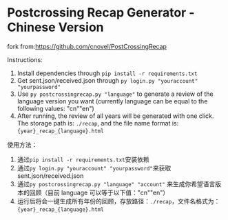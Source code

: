 # Postcrossing Recap Generator - Chinese Version

fork from:https://github.com/cnovel/PostCrossingRecap

Instructions:

1. Install dependencies through `pip install -r requirements.txt`
2. Get sent.json/received.json through `py login.py "youraccount" "yourpassword"`
3. Use `py postcrossingrecap.py "language"` to generate a review of the language version you want (currently language can be equal to the following values: "cn"\"en")
4. After running, the review of all years will be generated with one click. The storage path is: `./recap`, and the file name format is: `{year}_recap_{language}.html`

使用方法：

1. 通过`pip install -r requirements.txt`安装依赖
2. 通过`py login.py "youraccount" "yourpassword"`来获取 sent.json/received.json
3. 通过`py postcrossingrecap.py "language" "account"` 来生成你希望语言版本的回顾（目前 language 可以等于以下值："cn"\"en"）
4. 运行后将会一键生成所有年份的回顾，存放路径：`./recap`，文件名格式为：`{year}_recap_{language}.html`
